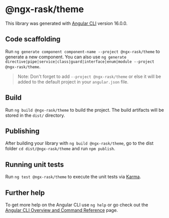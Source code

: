 # @ngx-rask/theme

This library was generated with [Angular CLI](https://github.com/angular/angular-cli) version 16.0.0.

## Code scaffolding

Run `ng generate component component-name --project @ngx-rask/theme` to generate a new component. You can also use `ng generate directive|pipe|service|class|guard|interface|enum|module --project @ngx-rask/theme`.

> Note: Don't forget to add `--project @ngx-rask/theme` or else it will be added to the default project in your `angular.json` file.

## Build

Run `ng build @ngx-rask/theme` to build the project. The build artifacts will be stored in the `dist/` directory.

## Publishing

After building your library with `ng build @ngx-rask/theme`, go to the dist folder `cd dist/@ngx-rask/theme` and run `npm publish`.

## Running unit tests

Run `ng test @ngx-rask/theme` to execute the unit tests via [Karma](https://karma-runner.github.io).

## Further help

To get more help on the Angular CLI use `ng help` or go check out the [Angular CLI Overview and Command Reference](https://angular.io/cli) page.
